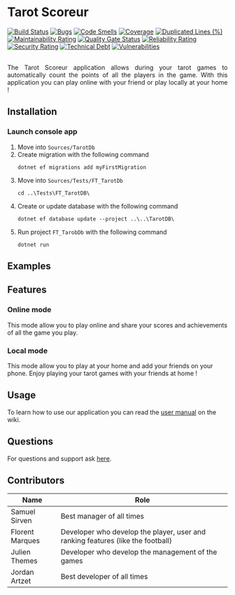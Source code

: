 
# Tarot Scoreur

[![Build Status](https://codefirst.iut.uca.fr/api/badges/jordan.artzet/SFJJ-TarotScoreur/status.svg)](https://codefirst.iut.uca.fr/jordan.artzet/SFJJ-TarotScoreur)
[![Bugs](https://codefirst.iut.uca.fr/sonar/api/project_badges/measure?project=SFJJ-TarotScoreur&metric=bugs&token=caad45465962b160185130fecf36892788f91e2c)](https://codefirst.iut.uca.fr/sonar/dashboard?id=SFJJ-TarotScoreur)
[![Code Smells](https://codefirst.iut.uca.fr/sonar/api/project_badges/measure?project=SFJJ-TarotScoreur&metric=code_smells&token=caad45465962b160185130fecf36892788f91e2c)](https://codefirst.iut.uca.fr/sonar/dashboard?id=SFJJ-TarotScoreur)
[![Coverage](https://codefirst.iut.uca.fr/sonar/api/project_badges/measure?project=SFJJ-TarotScoreur&metric=coverage&token=caad45465962b160185130fecf36892788f91e2c)](https://codefirst.iut.uca.fr/sonar/dashboard?id=SFJJ-TarotScoreur)
[![Duplicated Lines (%)](https://codefirst.iut.uca.fr/sonar/api/project_badges/measure?project=SFJJ-TarotScoreur&metric=duplicated_lines_density&token=caad45465962b160185130fecf36892788f91e2c)](https://codefirst.iut.uca.fr/sonar/dashboard?id=SFJJ-TarotScoreur)
[![Maintainability Rating](https://codefirst.iut.uca.fr/sonar/api/project_badges/measure?project=SFJJ-TarotScoreur&metric=sqale_rating&token=caad45465962b160185130fecf36892788f91e2c)](https://codefirst.iut.uca.fr/sonar/dashboard?id=SFJJ-TarotScoreur)
[![Quality Gate Status](https://codefirst.iut.uca.fr/sonar/api/project_badges/measure?project=SFJJ-TarotScoreur&metric=alert_status&token=caad45465962b160185130fecf36892788f91e2c)](https://codefirst.iut.uca.fr/sonar/dashboard?id=SFJJ-TarotScoreur)
[![Reliability Rating](https://codefirst.iut.uca.fr/sonar/api/project_badges/measure?project=SFJJ-TarotScoreur&metric=reliability_rating&token=caad45465962b160185130fecf36892788f91e2c)](https://codefirst.iut.uca.fr/sonar/dashboard?id=SFJJ-TarotScoreur)
[![Security Rating](https://codefirst.iut.uca.fr/sonar/api/project_badges/measure?project=SFJJ-TarotScoreur&metric=security_rating&token=caad45465962b160185130fecf36892788f91e2c)](https://codefirst.iut.uca.fr/sonar/dashboard?id=SFJJ-TarotScoreur)
[![Technical Debt](https://codefirst.iut.uca.fr/sonar/api/project_badges/measure?project=SFJJ-TarotScoreur&metric=sqale_index&token=caad45465962b160185130fecf36892788f91e2c)](https://codefirst.iut.uca.fr/sonar/dashboard?id=SFJJ-TarotScoreur)
[![Vulnerabilities](https://codefirst.iut.uca.fr/sonar/api/project_badges/measure?project=SFJJ-TarotScoreur&metric=vulnerabilities&token=caad45465962b160185130fecf36892788f91e2c)](https://codefirst.iut.uca.fr/sonar/dashboard?id=SFJJ-TarotScoreur)


<!-- Présentation -->
<div style="text-align: justify">
    <p>
    </br>
        The Tarot Scoreur application allows during your tarot games to automatically count the points of all the players in the game. With this application you can play online with your friend or play locally at your home !
    </br>
    </p>
</div>

## **Installation**

### Launch console app

1. Move into `Sources/TarotDb`
2. Create migration with the following command
   ```
   dotnet ef migrations add myFirstMigration
   ```
3. Move into `Sources/Tests/FT_TarotDb`
   ```
   cd ..\Tests\FT_TarotDB\
   ```
4. Create or update database with the following command
   ```
   dotnet ef database update --project ..\..\TarotDB\
   ```
5. Run project `FT_TarobDb` with the following command
   ```
   dotnet run
   ```

## **Examples**

<!-- Mettre des images de l'application par le future -->

## **Features**

<!-- Qu'est ce que l'on peut faire avec l'application
     Présentation de toutes les fontionnalités -->

### Online mode

This mode allow you to play online and share your scores and achievements of all the game you play.

### Local mode

This mode allow you to play at your home and add your friends on your phone. Enjoy playing your tarot games with your friends at home !

## **Usage**

To learn how to use our application you can read the [user manual](https://codefirst.iut.uca.fr/git/jordan.artzet/SFJJ-TarotScoreur/wiki/Tarot-Scoreur-en) on the wiki.
 

## **Questions**

For questions and support ask [here](#).

## **Contributors**

| Name | Role |
|------|------|
|Samuel Sirven | Best manager of all times |
|Florent Marques | Developer who develop the player, user and ranking features (like the football) |
|Julien Themes | Developer who develop the management of the games|
|Jordan Artzet | Best developer of all times |



